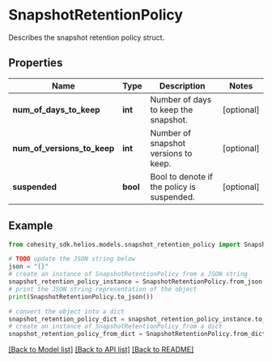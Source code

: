 # SnapshotRetentionPolicy

Describes the snapshot retention policy struct.

## Properties

Name | Type | Description | Notes
------------ | ------------- | ------------- | -------------
**num_of_days_to_keep** | **int** | Number of days to keep the snapshot. | [optional] 
**num_of_versions_to_keep** | **int** | Number of snapshot versions to keep. | [optional] 
**suspended** | **bool** | Bool to denote if the policy is suspended. | [optional] 

## Example

```python
from cohesity_sdk.helios.models.snapshot_retention_policy import SnapshotRetentionPolicy

# TODO update the JSON string below
json = "{}"
# create an instance of SnapshotRetentionPolicy from a JSON string
snapshot_retention_policy_instance = SnapshotRetentionPolicy.from_json(json)
# print the JSON string representation of the object
print(SnapshotRetentionPolicy.to_json())

# convert the object into a dict
snapshot_retention_policy_dict = snapshot_retention_policy_instance.to_dict()
# create an instance of SnapshotRetentionPolicy from a dict
snapshot_retention_policy_from_dict = SnapshotRetentionPolicy.from_dict(snapshot_retention_policy_dict)
```
[[Back to Model list]](../README.md#documentation-for-models) [[Back to API list]](../README.md#documentation-for-api-endpoints) [[Back to README]](../README.md)


